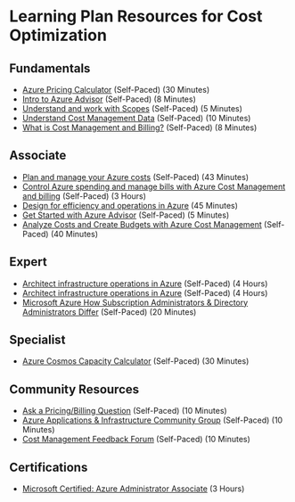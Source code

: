 # Learning Plan Resources for Cost Optimization

## Fundamentals

* [Azure Pricing Calculator](https://azure.microsoft.com/en-us/pricing/calculator/?&OCID=AID2000128_SEM_08PbDDI7&MarinID=08PbDDI7_78889977407231_azure%20pricing%20calculator_be_c__1262239398853538_kwd-78889985548526:loc-190&lnkd=Bing_Azure_Brand&msclkid=e42948871b501e874a9616fd4ef3fd8b&ef_id=Xcx00gAABIsf93tO:20200324184701:s&dclid=CjkKEQjw3-bzBRDR343VpZKmwtYBEiQAFtas2kiBARsDwJp4LYi224ToJ3t2ykuJhJLggNVp00Dmwsrw_wcB) (Self-Paced) (30 Minutes)
* [Intro to Azure Advisor](https://docs.microsoft.com/en-us/azure/advisor/advisor-overview) (Self-Paced) (8 Minutes)
* [Understand and work with Scopes](https://docs.microsoft.com/en-us/azure/cost-management-billing/costs/understand-work-scopes) (Self-Paced) (5 Minutes)
* [Understand Cost Management Data](https://docs.microsoft.com/en-us/azure/cost-management-billing/costs/understand-cost-mgt-data) (Self-Paced) (10 Minutes)
* [What is Cost Management and Billing?](https://docs.microsoft.com/en-us/azure/cost-management-billing/cost-management-billing-overview) (Self-Paced) (8 Minutes)

## Associate

* [Plan and manage your Azure costs](https://docs.microsoft.com/en-us/learn/modules/plan-manage-azure-costs/) (Self-Paced) (43 Minutes)
* [Control Azure spending and manage bills with Azure Cost Management and billing](https://docs.microsoft.com/en-us/learn/paths/control-spending-manage-bills/) (Self-Paced) (3 Hours)
* [Design for efficiency and operations in Azure](https://docs.microsoft.com/en-us/learn/modules/design-for-efficiency-and-operations-in-azure/) (45 Minutes)
* [Get Started with Azure Advisor](https://docs.microsoft.com/en-us/azure/advisor/advisor-get-started) (Self-Paced) (5 Minutes)
* [Analyze Costs and Create Budgets with Azure Cost Management](https://docs.microsoft.com/en-us/learn/modules/analyze-costs-create-budgets-azure-cost-management/?WT.mc_id=costmanagementcontent_docsazurebilling_-inproduct-learn) (Self-Paced) (40 Minutes)

## Expert

* [Architect infrastructure operations in Azure](https://docs.microsoft.com/en-us/learn/paths/architect-infrastructure-operations/) (Self-Paced) (4 Hours)
* [Architect infrastructure operations in Azure](https://docs.microsoft.com/en-us/learn/paths/architect-infrastructure-operations/) (Self-Paced) (4 Hours)
* [Microsoft Azure How Subscription Administrators & Directory Administrators Differ](https://blogs.msdn.microsoft.com/edutech/administration/microsoft-azure-how-subscription-administrators-directory-administrators-differ/) (Self-Paced) (20 Minutes)

## Specialist

* [Azure Cosmos Capacity Calculator](https://cosmos.azure.com/capacitycalculator/) (Self-Paced) (30 Minutes)

## Community Resources

* [Ask a Pricing/Billing Question](https://social.msdn.microsoft.com/Forums/en-US/home?forum=AzureCostManagement&filter=alltypes&sort=relevancedesc&searchTerm=Azure%20Cost%20Management) (Self-Paced) (10 Minutes)
* [Azure Applications & Infrastructure Community Group](https://www.yammer.com/msuspartner/#/threads/inGroup?type=in_group&feedId=2930261) (Self-Paced) (10 Minutes)
* [Cost Management Feedback Forum](https://feedback.azure.com/forums/906772-cost-management) (Self-Paced) (10 Minutes)

## Certifications

* [Microsoft Certified: Azure Administrator Associate](https://docs.microsoft.com/en-us/learn/certifications/azure-administrator?wt.mc_id=learningredirect_certs-web-wwl) (3 Hours)
